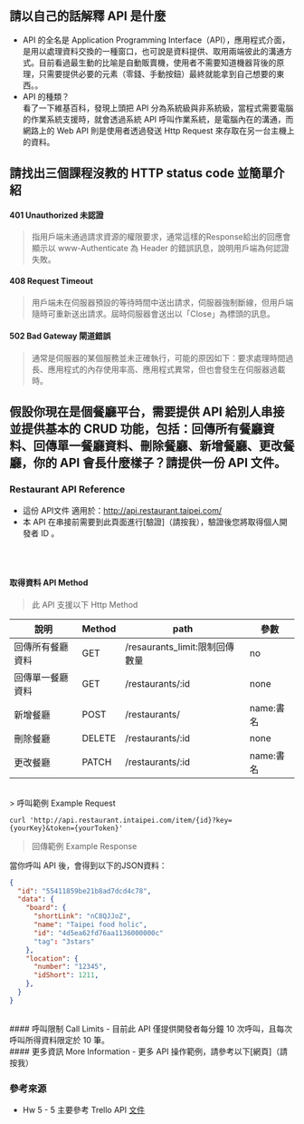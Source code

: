 ## 請以自己的話解釋 API 是什麼
- API 的全名是 Application Programming Interface（API），應用程式介面，是用以處理資料交換的一種窗口，也可說是資料提供、取用兩端彼此的溝通方式。目前看過最生動的比喻是自動販賣機，使用者不需要知道機器背後的原理，只需要提供必要的元素（零錢、手動按鈕）最終就能拿到自己想要的東西。。
- API 的種類？  
看了一下維基百科，發現上頭把 API 分為系統級與非系統級，當程式需要電腦的作業系統支援時，就會透過系統 API 呼叫作業系統，是電腦內在的溝通，而網路上的 Web API 則是使用者透過發送 Http Request 來存取在另一台主機上的資料。


## 請找出三個課程沒教的 HTTP status code 並簡單介紹
#### 401 Unauthorized 未認證
>指用戶端未通過請求資源的權限要求，通常這樣的Response給出的回應會顯示以 www-Authenticate 為 Header 的錯誤訊息，說明用戶端為何認證失敗。

#### 408 Request Timeout
>用戶端未在伺服器預設的等待時間中送出請求，伺服器強制斷線，但用戶端隨時可重新送出請求。屆時伺服器會送出以「Close」為標頭的訊息。

#### 502 Bad Gateway 閘道錯誤
>通常是伺服器的某個服務並未正確執行，可能的原因如下：要求處理時間過長、應用程式的內存使用率高、應用程式異常，但也會發生在伺服器過載時。



## 假設你現在是個餐廳平台，需要提供 API 給別人串接並提供基本的 CRUD 功能，包括：回傳所有餐廳資料、回傳單一餐廳資料、刪除餐廳、新增餐廳、更改餐廳，你的 API 會長什麼樣子？請提供一份 API 文件。

### Restaurant API Reference

- 這份 API文件 適用於：http://api.restaurant.taipei.com/
- 本 API 在串接前需要到此頁面進行[驗證]（請按我），驗證後您將取得個人開發者 ID 。
<br>
<br>

#### 取得資料 API Method

>此 API 支援以下 Http Method

|說明    |Method  |path    |參數    | 
|-------|---------|-------|--------|
|回傳所有餐廳資料|GET  | /resaurants_limit:限制回傳數量|no
|回傳單一餐廳資料|GET|/restaurants/:id|none|
|新增餐廳|POST  |/restaurants/ |name:書名|
|刪除餐廳|DELETE| /restaurants/:id |none|
|更改餐廳|PATCH| /restaurants/:id | name:書名|
<br>
> 呼叫範例 Example Request

`curl 'http://api.restaurant.intaipei.com/item/{id}?key={yourKey}&token={yourToken}'`

> 回傳範例 Example Response

當你呼叫 API 後，會得到以下的JSON資料：

```JSON
{
  "id": "55411859be21b8ad7dcd4c78",
  "data": {
    "board": {
      "shortLink": "nC8QJJoZ",
      "name": "Taipei food holic",
      "id": "4d5ea62fd76aa1136000000c"
      "tag": "3stars"
    },
    "location": {
      "number": "12345",
      "idShort": 1211,
    },
  }
}
```
<br>
#### 呼叫限制 Call Limits
- 目前此 API 僅提供開發者每分鐘 10 次呼叫，且每次呼叫所得資料限定於 10 筆。

<br>
#### 更多資訊 More Information
- 更多 API 操作範例，請參考以下[網頁]（請按我）


### 參考來源
- Hw 5 - 5 主要參考 Trello API [文件](https://developers.trello.com/docs/api-introduction) 
